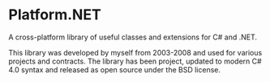 Platform.NET
===


A cross-platform library of useful classes and extensions for C# and .NET.

This library was developed by myself from 2003-2008 and used for various projects and contracts. The library has been project, updated to modern C# 4.0 syntax and released as open source under the BSD license.

